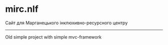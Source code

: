 # mirc.nlf
Сайт для Марганецького інклюхивно-ресурсного центру

----

Old simple project with simple mvc-framework
